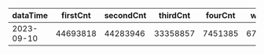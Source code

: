 |dataTime|firstCnt|secondCnt|thirdCnt|fourCnt|winCnt|vrate|wrate|
|-|-|-|-|-|-|-|-|
|2023-09-10|44693818|44283946|33358857|7451385|6707518|0%|0%|